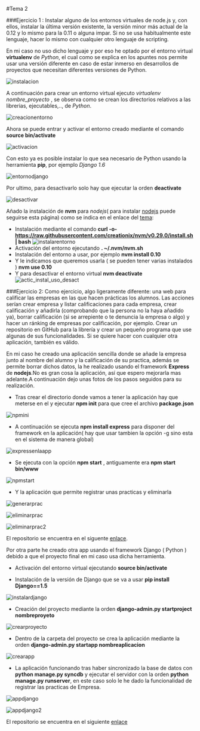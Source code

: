 #Tema 2

###Ejercicio 1 : Instalar alguno de los entornos virtuales de node.js y, con ellos, instalar la última versión existente, la versión minor más actual de la 0.12 y lo mismo para la 0.11 o alguna impar. Si no se usa habitualmente este lenguaje, hacer lo mismo con cualquier otro lenguaje de scripting.

En mi caso no uso dicho lenguaje y por eso he optado por el entorno virtual **virtualenv** de *Python*, el cual como se explica en los apuntes nos permite usar una versión diferente en caso de estar inmerso en desarrollos de proyectos que necesitan diferentes versiones de Python.

![instalacion](http://i1045.photobucket.com/albums/b457/Francisco_Javier_G_M/virt_inst_zpsvq4gzyua.png)

A continuación para crear un entorno virtual ejecuto *virtualenv nombre_proyecto* , se observa como se crean los directorios relativos a las librerias, ejecutables,.., de *Python*.

![creacionentorno](http://i1045.photobucket.com/albums/b457/Francisco_Javier_G_M/creacentorno_zpsagqxknqe.png)

Ahora se puede entrar y activar el entorno creado mediante el comando **source bin/activate** 

![activacion](http://i1045.photobucket.com/albums/b457/Francisco_Javier_G_M/activacion_zps9gkq305d.png)

Con esto ya es posible instalar lo que sea necesario de Python usando la herramienta **pip**, por ejemplo *Django 1.6*

![entornodjango](http://i1045.photobucket.com/albums/b457/Francisco_Javier_G_M/django_zpszdug7kvo.png)

Por ultimo, para desactivarlo solo hay que ejecutar la orden **deactivate**

![desactivar](http://i1045.photobucket.com/albums/b457/Francisco_Javier_G_M/desactivar_zpsuduiec5s.png)

Añado la instalación de **nvm** para *nodejs*( para instalar [nodejs](http://www.hostingadvice.com/how-to/install-nodejs-ubuntu-14-04/#ubuntu-package-manager) puede seguirse esta página) como se indica en el enlace del [tema](https://github.com/creationix/nvm):

- Instalación mediante el comando **curl -o- https://raw.githubusercontent.com/creationix/nvm/v0.29.0/install.sh | bash**
![instalarentorno](http://i1045.photobucket.com/albums/b457/Francisco_Javier_G_M/1_zpszvr81ipu.png)
- Activación del entorno ejecutando **. ~/.nvm/nvm.sh**
- Instalación del entorno a usar, por ejemplo **nvm install 0.10**
- Y le indicamos que queremos usarla ( se pueden tener varias instalados ) **nvm use 0.10**
- Y para desactivar el entorno virtual **nvm deactivate**  
![actic_instal_uso_desact](http://i1045.photobucket.com/albums/b457/Francisco_Javier_G_M/2_zps5my29q28.png)

###Ejercicio 2: Como ejercicio, algo ligeramente diferente: una web para calificar las empresas en las que hacen prácticas los alumnos. Las acciones serían crear empresa y listar calificaciones para cada empresa, crear calificación y añadirla (comprobando que la persona no la haya añadido ya), borrar calificación (si se arrepiente o te denuncia la empresa o algo) y hacer un ránking de empresas por calificación, por ejemplo. Crear un repositorio en GitHub para la librería y crear un pequeño programa que use algunas de sus funcionalidades. Si se quiere hacer con cualquier otra aplicación, también es válido.

En mi caso he creado una aplicación sencilla donde se añade la empresa junto al nombre del alumno y la calificación de su practica, además se permite borrar dichos datos, la he realizado usando el framework **Express** de **nodejs**.No es gran cosa la aplicación, así que espero mejorarla mas adelante.A continuación dejo unas fotos de los pasos seguidos para su realización.

- Tras crear el directorio donde vamos a tener la aplicación hay que meterse en el y ejecutar **npm init** para que cree el archivo **package.json**

![npmini](http://i1045.photobucket.com/albums/b457/Francisco_Javier_G_M/npminit_zps1bd2fa0e.png)

- A continuación se ejecuta **npm install express** para disponer del framework en la aplicación( hay que usar tambien la opción -g sino esta en el sistema de manera global)

![expressenlaapp](http://i1045.photobucket.com/albums/b457/Francisco_Javier_G_M/instexpress_zpseuftoxje.png)

- Se ejecuta con la opción **npm start** , antiguamente era **npm start bin/www**

![npmstart](http://i1045.photobucket.com/albums/b457/Francisco_Javier_G_M/npmstart_zpsoasgzcju.png)

- Y la aplicación que permite registrar unas practicas y eliminarla

![generarprac](http://i1045.photobucket.com/albums/b457/Francisco_Javier_G_M/antildeadirempresapract_zpsniuxilz7.png)

![eliminarprac](http://i1045.photobucket.com/albums/b457/Francisco_Javier_G_M/eliminarempresa_zpsupcuiqy4.png)

![eliminarprac2](http://i1045.photobucket.com/albums/b457/Francisco_Javier_G_M/eliminarempresa2_zpseqi9236l.png)

El repositorio se encuentra en el siguente [enlace](https://github.com/javiergarridomellado/Empresa_expressiv.git).

Por otra parte he creado otra app usando el framework Django ( Python ) debido a que el proyecto final en mi caso usa dicha herramienta.

- Activación del entorno virtual ejecutando **source bin/activate**

- Instalación de la versión de Django que se va a usar **pip install Django==1.5**

![instalardjango](http://i1045.photobucket.com/albums/b457/Francisco_Javier_G_M/instalacionDjango_zpsz6uhymoq.png)

- Creación del proyecto mediante la orden **django-admin.py startproject nombreproyeto**

![crearproyecto](http://i1045.photobucket.com/albums/b457/Francisco_Javier_G_M/creacionproyecto_zpsaf3oms0f.png)

- Dentro de la carpeta del proyecto se crea la aplicación mediante la orden **django-admin.py startapp nombreaplicacion**

![crearapp](http://i1045.photobucket.com/albums/b457/Francisco_Javier_G_M/crearapp_zpsucsg99bc.png)

- La aplicación funcionando tras haber sincronizado la base de datos con **python manage.py syncdb** y ejecutar el servidor con la orden **python manage.py runserver**, en este caso solo le he dado la funcionalidad de registrar las practicas de Empresa.

![appdjango](http://i1045.photobucket.com/albums/b457/Francisco_Javier_G_M/RegistrarEmpresa_zpsey2ioquo.png)

![appdjango2](http://i1045.photobucket.com/albums/b457/Francisco_Javier_G_M/Redirigir%20Empresa_zps7kcvr0hm.png)

El repositorio se encuentra en el siguiente [enlace](https://github.com/javiergarridomellado/Empresa_django.git)
